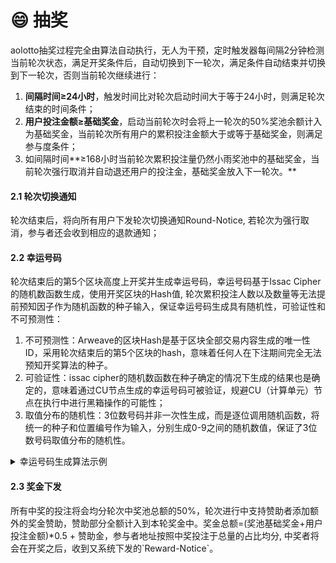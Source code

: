 # 😄 抽奖

aolotto抽奖过程完全由算法自动执行，无人为干预，定时触发器每间隔2分钟检测当前轮次状态，满足开奖条件后，自动切换到下一轮次，满足条件自动结束并切换到下一轮次，否则当前轮次继续进行：

1. **间隔时间≥24小时**，触发时间比对轮次启动时间大于等于24小时，则满足轮次结束的时间条件；
2. **用户投注金额≥基础奖金**，启动当前轮次时会将上一轮次的50%奖池余额计入为基础奖金，当前轮次所有用户的累积投注金额大于或等于基础奖金，则满足参与度条件；
3. 如间隔时间**≥168小时当前轮次累积投注量仍然小雨奖池中的基础奖金，当前轮次强行取消并自动退还用户的投注金，基础奖金放入下一轮次。**

#### 2.1 轮次切换通知

轮次结束后，将向所有用户下发轮次切换通知Round-Notice,  若轮次为强行取消，参与者还会收到相应的退款通知；

#### 2.2 幸运号码

轮次结束后的第5个区块高度上开奖并生成幸运号码，幸运号码基于Issac Cipher的随机数函数生成，使用开奖区块的Hash值, 轮次累积投注人数以及数量等无法提前预知因子作为随机函数的种子输入，保证幸运号码生成具有随机性，可验证性和不可预测性：

1. 不可预测性：Arweave的区块Hash是基于区块全部交易内容生成的唯一性ID，采用轮次结束后的第5个区块的hash，意味着任何人在下注期间完全无法预知开奖算法的种子。
2. 可验证性：issac cipher的随机数函数在种子确定的情况下生成的结果也是确定的，意味着通过CU节点生成的幸运号码可被验证，规避CU（计算单元）节点在执行中进行黑箱操作的可能性；
3. 取值分布的随机性：3位数号码并非一次性生成，而是逐位调用随机函数，将统一的种子和位置编号作为输入，分别生成0-9之间的随机数值，保证了3位数号码取值分布的随机性。

<details>

<summary>幸运号码生成算法示例</summary>

```lua
local seed = Block.Hash..Round.TotalBets..Round.Participator

local getLuckyNumber = function(seed,len)
  local numbers = ""
  for i = 1, len or 3 do
    local n = crypto.cipher.issac.random(0, 9, tostring(i)..seed..numbers)
    numbers = numbers .. n
  end
  return numbers
end

local luckyNumber = getLuckyNumber(seed,3)
```

</details>

#### 2.3 奖金下发

所有中奖的投注将会均分轮次中奖池总额的50%，轮次进行中支持赞助者添加额外的奖金赞助，赞助部分全额计入到本轮奖金中。奖金总额=(奖池基础奖金+用户投注金额)\*0.5 + 赞助金，参与者地址按照中奖投注于总量的占比均分, 中奖者将会在开奖之后，收到又系统下发的\`Reward-Notice\`。
